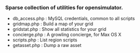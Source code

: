 ### Sparse collection of utilities for opensimulator.

- db_access.php : MySQL credentials, common to all scripts
- gridmap.php : Build a map of your grid
- gridstat.php : Show all statistics for your grid
- concierge.php : A growling concierge, for Max OS X
- scripts.php : List region scripts
- getasset.php : Dump a raw asset
